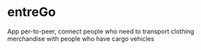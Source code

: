 # entreGo
App per-to-peer, connect people who need to transport clothing merchandise with people who have cargo vehicles
